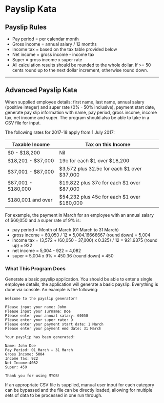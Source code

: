 # Payslip Kata
## Payslip Rules

* Pay period = per calendar month   
* Gross income = annual salary / 12 months   
* Income tax = based on the tax table provided below    
* Net income = gross income - income tax    
* Super = gross income x super rate    
* All calculation results should be rounded to the whole dollar. If >= 50 cents round up to the next dollar increment, otherwise round down.   

------------------------------------------------------------------------------------------------------------
## Advanced Payslip Kata

When supplied employee details: first name, last name, annual salary (positive integer) and super rate (0% - 50% inclusive), payment start date, generate pay slip information with name, pay period,
gross income, income tax, net income and super. The program should also be able to take in a CSV file for input.

The following rates for 2017-18 apply from 1 July 2017:

| Taxable Income     | Tax on this Income                         |
|--------------------|--------------------------------------------|
| $0 - $18,200       | Nil                                        |
| $18,201 - $37,000  | 19c for each $1 over $18,200               |
| $37,001 - $87,000  | $3,572 plus 32.5c for each $1 over $37,000 |
| $87,001 - $180,000 | $19,822 plus 37c for each $1 over $87,000  |
| $180,001 and over  | $54,232 plus 45c for each $1 over $180,000 |

For example, the payment in March for an employee with an annual salary of $60,050 and a super rate of 9% is:

* pay period = Month of March (01 March to 31 March)  
* gross income = 60,050 / 12 = 5,004.16666667 (round down) = 5,004  
* income tax = (3,572 + (60,050 - 37,000) x 0.325) / 12 = 921.9375 (round up) = 922  
* net income = 5,004 - 922 = 4,082  
* super = 5,004 x 9% = 450.36 (round down) = 450  

### What This Program Does

Generate a basic payslip application. You should be able to enter a single employee details, the application will generate a basic payslip. Everything is done via console. An example is the following:

~~~
Welcome to the payslip generator!

Please input your name: John  
Please input your surname: Doe  
Please enter your annual salary: 60050
Please enter your super rate: 9
Please enter your payment start date: 1 March
Please enter your payment end date: 31 March

Your payslip has been generated:

Name: John Doe  
Pay Period: 01 March – 31 March  
Gross Income: 5004  
Income Tax: 922 
Net Income:4082 
Super: 450  

Thank you for using MYOB!
~~~

If an appropriate CSV file is supplied, manual user input for each category can be bypassed and the file can be directly loaded, allowing for multiple sets of data to be processed in one run through.
